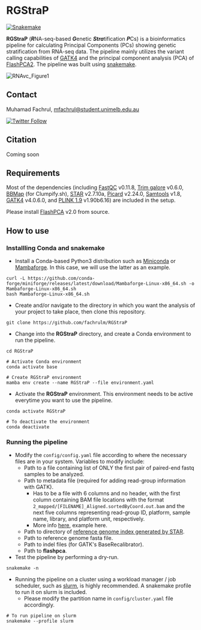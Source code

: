 # RGStraP
[![Snakemake](https://img.shields.io/badge/snakemake-≥6.15.5-brightgreen.svg?style=flat)](https://snakemake.readthedocs.io)

**RGStraP** (***R***NA-seq-based ***G***enetic ***Stra***tification ***P***Cs) is a bioinformatics pipeline for calculating Principal Components (PCs) showing genetic stratification from RNA-seq data. The pipeline mainly utilizes the variant calling capabilities of [GATK4](https://gatk.broadinstitute.org/hc/en-us/articles/360035531192-RNAseq-short-variant-discovery-SNPs-Indels-) and the principal component analysis (PCA) of [FlashPCA2](https://github.com/gabraham/flashpca). The pipeline was built using [snakemake](https://snakemake.github.io/).

![RNAvc_Figure1](https://user-images.githubusercontent.com/30294080/174513895-7c18c769-2488-4e40-be00-0ce9011a9708.png)


## Contact
Muhamad Fachrul, [mfachrul@student.unimelb.edu.au](mailto:mfachrul@student.unimelb.edu.au?subject=[GitHub]%20RGStraP)

[![Twitter Follow](https://img.shields.io/twitter/follow/f_azr?style=social&logo=twitter)](https://twitter.com/f_azr)

## Citation
Coming soon

## Requirements
Most of the dependencies (including [FastQC](https://www.bioinformatics.babraham.ac.uk/projects/fastqc/) v0.11.8, [Trim galore](https://www.bioinformatics.babraham.ac.uk/projects/trim_galore/) v0.6.0, [BBMap](https://github.com/BioInfoTools/BBMap) (for Clumpify.sh), [STAR](https://github.com/alexdobin/STAR) v2.7.10a, [Picard](https://broadinstitute.github.io/picard/) v2.24.0, [Samtools](http://www.htslib.org/) v1.8, [GATK4](https://gatk.broadinstitute.org/hc/en-us/articles/360036194592-Getting-started-with-GATK4) v4.0.6.0, and [PLINK 1.9](https://www.cog-genomics.org/plink/) v1.90b6.16) are included in the setup.

Please install [FlashPCA](https://github.com/gabraham/flashpca) v2.0 from source.

## How to use
### Installling Conda and snakemake
- Install a Conda-based Python3 distribution such as [Miniconda](https://docs.conda.io/en/latest/miniconda.html) or [Mambaforge](https://github.com/conda-forge/miniforge#mambaforge). In this case, we will use the latter as an example.
```
curl -L https://github.com/conda-forge/miniforge/releases/latest/download/Mambaforge-Linux-x86_64.sh -o Mambaforge-Linux-x86_64.sh
bash Mambaforge-Linux-x86_64.sh
```
- Create and/or navigate to the directory in which you want the analysis of your project to take place, then clone this repository.
```
git clone https://github.com/fachrulm/RGStraP
```
- Change into the **RGStraP** directory, and create a Conda environment to run the pipeline.
```
cd RGStraP

# Activate Conda environment
conda activate base

# Create RGStraP environment
mamba env create --name RGStraP --file environment.yaml
```
- Activate the **RGStraP** environment. This environment needs to be active everytime you want to use the pipeline.
```
conda activate RGStraP

# To deactivate the environment
conda deactivate
```
### Running the pipeline
- Modify the `config/config.yaml` file according to where the necessary files are in your system. Variables to modify include:
  - Path to a file containing list of ONLY the first pair of paired-end fastq samples to be analyzed.
  - Path to metadata file (required for adding read-group information with GATK).
    - Has to be a file with 6 columns and no header, with the first column containing BAM file locations with the format `2_mapped/[FILENAME]_Aligned.sortedByCoord.out.bam` and the next five columns representing read-group ID, platform, sample name, library, and platform unit, respectively.
    - More info [here](https://gatk.broadinstitute.org/hc/en-us/articles/360035890671-Read-groups), example here.
  - Path to directory of [reference genome index generated by STAR](https://github.com/alexdobin/STAR/blob/master/doc/STARmanual.pdf).
  - Path to reference genome fasta file.
  - Path to indel files (for GATK's BaseRecalibrator).
  - Path to **flashpca**.
- Test the pipeline by performing a dry-run.
```
snakemake -n
```
- Running the pipeline on a cluster using a workload manager / job scheduler, such as [slurm](https://slurm.schedmd.com/documentation.html), is highly recommended. A snakemake profile to run it on slurm is included.
  - Please modify the partition name in `config/cluster.yaml` file accordingly.
```
# To run pipeline on slurm
snakemake --profile slurm
```

